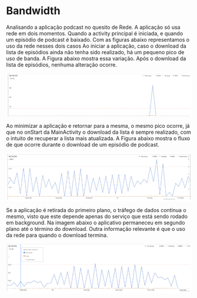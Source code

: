 # Bandwidth

Analisando a aplicação podcast no quesito de Rede.
A aplicação só usa rede em dois momentos. Quando a activity principal é iniciada, e quando um episódio de podcast é baixado. Com as figuras abaixo representamos o uso da rede nesses dois casos
Ao iniciar a aplicação, caso o download da lista de episódios ainda não tenha sido realizado, há um pequeno pico de uso de banda. A Figura abaixo mostra essa variação. Após o download da lista de episódios, nenhuma alteração ocorre.

![alt_text](https://github.com/ehammo/exercicio-podcast/blob/master/Podcast/markdown/images/network1.PNG)

Ao minimizar a aplicação e retornar para a mesma, o mesmo pico ocorre, já que no onStart da MainActivity o download da lista é sempre realizado, com o intuito de recuperar a lista mais atualizada. 
A Figura abaixo mostra o fluxo de que ocorre durante o download de um episódio de podcast.


![alt_text](https://github.com/ehammo/exercicio-podcast/blob/master/Podcast/markdown/images/network2.PNG)

Se a aplicação é retirada do primeiro plano, o tráfego de dados continua o mesmo, visto que este depende apenas do serviço que está sendo rodado em background. Na imagem abaixo o aplicativo permaneceu em segundo plano até o término do download. Outra informação relevante é que o uso da rede para quando o download termina. 

![alt_text](https://github.com/ehammo/exercicio-podcast/blob/master/Podcast/markdown/images/network3.PNG)
